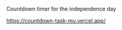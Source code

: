 Countdown timer for the independence day
                                       

https://countdown-task-mu.vercel.app/
